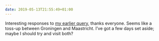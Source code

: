 ```yaml
---
date: 2019-05-13T21:55:49+01:00
---
```


Interesting responses to [my earlier query](/2019/133/n2/), thanks everyone. Seems like a toss-up between Groningen and Maastricht. I’ve got a few days set aside; maybe I should try and visit both?
